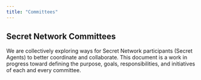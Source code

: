 ```yaml
---
title: "Committees"
---
```


<!-- hero -->
<column>
<block>
<hero-title>

## Secret Network Committees

</hero-title>
</block>
</column>

<!-- intro -->
<column class="spacer-s" number="2" number-m="2" number-s="1">
<block>
<i18n id="committees.intro">

We are collectively exploring ways for Secret Network participants (Secret Agents) to better coordinate and collaborate. This document is a work in progress toward defining the purpose, goals, responsibilities, and initiatives of each and every committee.

</i18n>
</block>
</column>

<!-- Committees -->
<column class="spacer-s">
<block>
<committees-cms />
</block>
</column>
